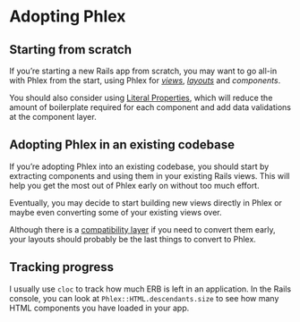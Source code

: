 # Adopting Phlex

## Starting from scratch

If you’re starting a new Rails app from scratch, you may want to go all-in with Phlex from the start, using Phlex for [_views_](views.html), [_layouts_](layouts.html) and _components_.

You should also consider using [Literal Properties](/miscellaneous/literal-properties.html), which will reduce the amount of boilerplate required for each component and add data validations at the component layer.

## Adopting Phlex in an existing codebase

If you’re adopting Phlex into an existing codebase, you should start by extracting components and using them in your existing Rails views. This will help you get the most out of Phlex early on without too much effort.

Eventually, you may decide to start building new views directly in Phlex or maybe even converting some of your existing views over.

Although there is a [compatibility layer](layouts.html#working-with-legacy-layouts) if you need to convert them early, your layouts should probably be the last things to convert to Phlex.

## Tracking progress

I usually use `cloc` to track how much ERB is left in an application. In the Rails console, you can look at `Phlex::HTML.descendants.size` to see how many HTML components you have loaded in your app.
